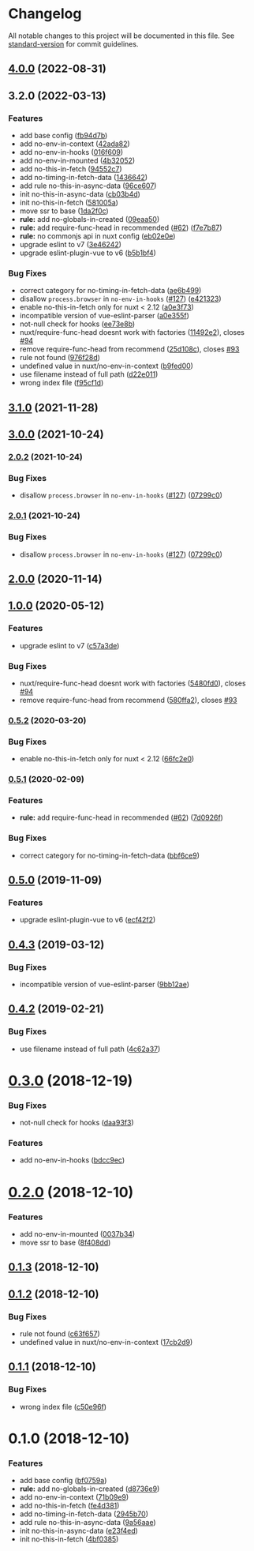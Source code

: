 # Changelog

All notable changes to this project will be documented in this file. See [standard-version](https://github.com/conventional-changelog/standard-version) for commit guidelines.

## [4.0.0](https://github.com/nuxt/eslint-plugin-nuxt/compare/v3.2.0...v4.0.0) (2022-08-31)

## 3.2.0 (2022-03-13)


### Features

* add base config ([fb94d7b](https://github.com/nuxt/eslint-plugin-nuxt/commit/fb94d7b20b6eded652b911cd82626c798192ea9e))
* add no-env-in-context ([42ada82](https://github.com/nuxt/eslint-plugin-nuxt/commit/42ada82b306c3c259388392da565bd5fef260c76))
* add no-env-in-hooks ([016f609](https://github.com/nuxt/eslint-plugin-nuxt/commit/016f6096cef49f5956d37c024faa64b7ac5ac96d))
* add no-env-in-mounted ([4b32052](https://github.com/nuxt/eslint-plugin-nuxt/commit/4b3205269be683d258a45f06f9cddb3a4126f4ad))
* add no-this-in-fetch ([94552c7](https://github.com/nuxt/eslint-plugin-nuxt/commit/94552c73299f2b60d58e895c1ab89917e2fca099))
* add no-timing-in-fetch-data ([1436642](https://github.com/nuxt/eslint-plugin-nuxt/commit/1436642cdd6bf41f95f53c17020be80b25fed296))
* add rule no-this-in-async-data ([96ce607](https://github.com/nuxt/eslint-plugin-nuxt/commit/96ce6077102c51bbabc51e606c0659c8b7ea1543))
* init no-this-in-async-data ([cb03b4d](https://github.com/nuxt/eslint-plugin-nuxt/commit/cb03b4d9e05d10d4646b584a26ee227a7db2c72e))
* init no-this-in-fetch ([581005a](https://github.com/nuxt/eslint-plugin-nuxt/commit/581005a1753e3394e021ee423d215e540f61c54c))
* move ssr to base ([1da2f0c](https://github.com/nuxt/eslint-plugin-nuxt/commit/1da2f0cb61f4a2edce473784934eb5e93d66f70d))
* **rule:** add no-globals-in-created ([09eaa50](https://github.com/nuxt/eslint-plugin-nuxt/commit/09eaa505a2a4691b94f7e1ae7e7ce2e19d5042c3))
* **rule:** add require-func-head in recommended ([#62](https://github.com/nuxt/eslint-plugin-nuxt/issues/62)) ([f7e7b87](https://github.com/nuxt/eslint-plugin-nuxt/commit/f7e7b87670c510358811b4bc2847c176c77f6f03))
* **rule:** no commonjs api in nuxt config ([eb02e0e](https://github.com/nuxt/eslint-plugin-nuxt/commit/eb02e0ebdb32608b67ad4de497313d5e10055b38))
* upgrade eslint to v7 ([3e46242](https://github.com/nuxt/eslint-plugin-nuxt/commit/3e4624268fd2678539c34e0119554a8fadc81484))
* upgrade eslint-plugin-vue to v6 ([b5b1bf4](https://github.com/nuxt/eslint-plugin-nuxt/commit/b5b1bf4c8abf5f2df66232130e83ef5412bce5a7))


### Bug Fixes

* correct category for no-timing-in-fetch-data ([ae6b499](https://github.com/nuxt/eslint-plugin-nuxt/commit/ae6b499653252e126b9d524dbe9a700d8e48cd5b))
* disallow `process.browser` in `no-env-in-hooks` ([#127](https://github.com/nuxt/eslint-plugin-nuxt/issues/127)) ([e421323](https://github.com/nuxt/eslint-plugin-nuxt/commit/e421323256ced99f8210105e3f2d215d7d4078a6))
* enable no-this-in-fetch only for nuxt < 2.12 ([a0e3f73](https://github.com/nuxt/eslint-plugin-nuxt/commit/a0e3f736c94d3504cad7b09a718d86df8b54f0e4))
* incompatible version of vue-eslint-parser ([a0e355f](https://github.com/nuxt/eslint-plugin-nuxt/commit/a0e355fb19613746810c4fa84b314a3724a78451))
* not-null check for hooks ([ee73e8b](https://github.com/nuxt/eslint-plugin-nuxt/commit/ee73e8b68d541580a7017dbe8ed5c8e51bb257c7))
* nuxt/require-func-head doesnt work with factories ([11492e2](https://github.com/nuxt/eslint-plugin-nuxt/commit/11492e20fb0a6ceaf9b7d379dada7e6b48da63ed)), closes [#94](https://github.com/nuxt/eslint-plugin-nuxt/issues/94)
* remove require-func-head from recommend ([25d108c](https://github.com/nuxt/eslint-plugin-nuxt/commit/25d108cbb30005048d1972d285e70e8e67ceefe5)), closes [#93](https://github.com/nuxt/eslint-plugin-nuxt/issues/93)
* rule not found ([976f28d](https://github.com/nuxt/eslint-plugin-nuxt/commit/976f28d5a3f6e7f75c082f4c941e2c36b86331b1))
* undefined value in nuxt/no-env-in-context ([b9fed00](https://github.com/nuxt/eslint-plugin-nuxt/commit/b9fed007783217495c2c324f0d74576d3fb665a6))
* use filename instead of full path ([d22e011](https://github.com/nuxt/eslint-plugin-nuxt/commit/d22e011c90700cc51279345740b2e6648c442c59))
* wrong index file ([f95cf1d](https://github.com/nuxt/eslint-plugin-nuxt/commit/f95cf1d923ebb4a2fb7c0e8675c7ec54fb828671))

## [3.1.0](https://github.com/nuxt/eslint-plugin-nuxt/compare/v3.0.0...v3.1.0) (2021-11-28)

## [3.0.0](https://github.com/nuxt/eslint-plugin-nuxt/compare/v2.0.2...v3.0.0) (2021-10-24)

### [2.0.2](https://github.com/nuxt/eslint-plugin-nuxt/compare/v2.0.0...v2.0.2) (2021-10-24)


### Bug Fixes

* disallow `process.browser` in `no-env-in-hooks` ([#127](https://github.com/nuxt/eslint-plugin-nuxt/issues/127)) ([07299c0](https://github.com/nuxt/eslint-plugin-nuxt/commit/07299c0ef16dc8efeef19bb2a29df9381aa99e77))

### [2.0.1](https://github.com/nuxt/eslint-plugin-nuxt/compare/v2.0.0...v2.0.1) (2021-10-24)


### Bug Fixes

* disallow `process.browser` in `no-env-in-hooks` ([#127](https://github.com/nuxt/eslint-plugin-nuxt/issues/127)) ([07299c0](https://github.com/nuxt/eslint-plugin-nuxt/commit/07299c0ef16dc8efeef19bb2a29df9381aa99e77))

## [2.0.0](https://github.com/nuxt/eslint-plugin-nuxt/compare/v1.0.0...v2.0.0) (2020-11-14)

## [1.0.0](https://github.com/nuxt/eslint-plugin-nuxt/compare/v0.5.2...v1.0.0) (2020-05-12)


### Features

* upgrade eslint to v7 ([c57a3de](https://github.com/nuxt/eslint-plugin-nuxt/commit/c57a3de0aaa71d33b09a1710d6b5c7ce478f71e3))


### Bug Fixes

* nuxt/require-func-head doesnt work with factories ([5480fd0](https://github.com/nuxt/eslint-plugin-nuxt/commit/5480fd0d8eda0d6a5794548d60d3d84db8cbf86e)), closes [#94](https://github.com/nuxt/eslint-plugin-nuxt/issues/94)
* remove require-func-head from recommend ([580ffa2](https://github.com/nuxt/eslint-plugin-nuxt/commit/580ffa26fa533c6e2cef2330965609ca879b118d)), closes [#93](https://github.com/nuxt/eslint-plugin-nuxt/issues/93)

### [0.5.2](https://github.com/nuxt/eslint-plugin-nuxt/compare/v0.5.1...v0.5.2) (2020-03-20)


### Bug Fixes

* enable no-this-in-fetch only for nuxt < 2.12 ([66fc2e0](https://github.com/nuxt/eslint-plugin-nuxt/commit/66fc2e0f517865b3bf160eb096a5c81f788b33af))

### [0.5.1](https://github.com/nuxt/eslint-plugin-nuxt/compare/v0.5.0...v0.5.1) (2020-02-09)


### Features

* **rule:** add require-func-head in recommended ([#62](https://github.com/nuxt/eslint-plugin-nuxt/issues/62)) ([7d0926f](https://github.com/nuxt/eslint-plugin-nuxt/commit/7d0926f4a73bbd3c91496f7ab8e0fc232f38d423))


### Bug Fixes

* correct category for no-timing-in-fetch-data ([bbf6ce9](https://github.com/nuxt/eslint-plugin-nuxt/commit/bbf6ce985b0e40c1c9450fd3b3a7188d3a7a214a))

## [0.5.0](https://github.com/nuxt/eslint-plugin-nuxt/compare/v0.4.3...v0.5.0) (2019-11-09)


### Features

* upgrade eslint-plugin-vue to v6 ([ecf42f2](https://github.com/nuxt/eslint-plugin-nuxt/commit/ecf42f2))

## [0.4.3](https://github.com/nuxt/eslint-plugin-nuxt/compare/v0.4.0...v0.4.3) (2019-03-12)


### Bug Fixes

* incompatible version of vue-eslint-parser ([9bb12ae](https://github.com/nuxt/eslint-plugin-nuxt/commit/9bb12ae))



## [0.4.2](https://github.com/nuxt/eslint-plugin-nuxt/compare/v0.4.0...v0.4.2) (2019-02-21)


### Bug Fixes

* use filename instead of full path ([4c62a37](https://github.com/nuxt/eslint-plugin-nuxt/commit/4c62a37))



<a name="0.3.0"></a>
# [0.3.0](https://github.com/nuxt/eslint-plugin-nuxt/compare/v0.2.0...v0.3.0) (2018-12-19)


### Bug Fixes

* not-null check for hooks ([daa93f3](https://github.com/nuxt/eslint-plugin-nuxt/commit/daa93f3))


### Features

* add no-env-in-hooks ([bdcc9ec](https://github.com/nuxt/eslint-plugin-nuxt/commit/bdcc9ec))



<a name="0.2.0"></a>
# [0.2.0](https://github.com/nuxt/eslint-plugin-nuxt/compare/v0.1.3...v0.2.0) (2018-12-10)


### Features

* add no-env-in-mounted ([0037b34](https://github.com/nuxt/eslint-plugin-nuxt/commit/0037b34))
* move ssr to base ([8f408dd](https://github.com/nuxt/eslint-plugin-nuxt/commit/8f408dd))



<a name="0.1.3"></a>
## [0.1.3](https://github.com/nuxt/eslint-plugin-nuxt/compare/v0.1.2...v0.1.3) (2018-12-10)



<a name="0.1.2"></a>
## [0.1.2](https://github.com/nuxt/eslint-plugin-nuxt/compare/v0.1.1...v0.1.2) (2018-12-10)


### Bug Fixes

* rule not found ([c63f657](https://github.com/nuxt/eslint-plugin-nuxt/commit/c63f657))
* undefined value in nuxt/no-env-in-context ([17cb2d9](https://github.com/nuxt/eslint-plugin-nuxt/commit/17cb2d9))



<a name="0.1.1"></a>
## [0.1.1](https://github.com/nuxt/eslint-plugin-nuxt/compare/v0.1.0...v0.1.1) (2018-12-10)


### Bug Fixes

* wrong index file ([c50e96f](https://github.com/nuxt/eslint-plugin-nuxt/commit/c50e96f))



<a name="0.1.0"></a>
# 0.1.0 (2018-12-10)


### Features

* add base config ([bf0759a](https://github.com/nuxt/eslint-plugin-nuxt/commit/bf0759a))
* **rule:** add no-globals-in-created ([d8736e9](https://github.com/nuxt/eslint-plugin-nuxt/commit/d8736e9))
* add no-env-in-context ([71b09e9](https://github.com/nuxt/eslint-plugin-nuxt/commit/71b09e9))
* add no-this-in-fetch ([fe4d381](https://github.com/nuxt/eslint-plugin-nuxt/commit/fe4d381))
* add no-timing-in-fetch-data ([2945b70](https://github.com/nuxt/eslint-plugin-nuxt/commit/2945b70))
* add rule no-this-in-async-data ([9a56aae](https://github.com/nuxt/eslint-plugin-nuxt/commit/9a56aae))
* init no-this-in-async-data ([e23f4ed](https://github.com/nuxt/eslint-plugin-nuxt/commit/e23f4ed))
* init no-this-in-fetch ([4bf0385](https://github.com/nuxt/eslint-plugin-nuxt/commit/4bf0385))
